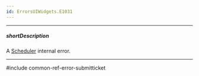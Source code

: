 ```yaml
---
id: ErrorsUIWidgets.E1031
---
```

---
##### shortDescription
A [Scheduler](/Documentation/ApiReference/UI_Widgets/dxScheduler/) internal error.

---
#include common-ref-error-submitticket